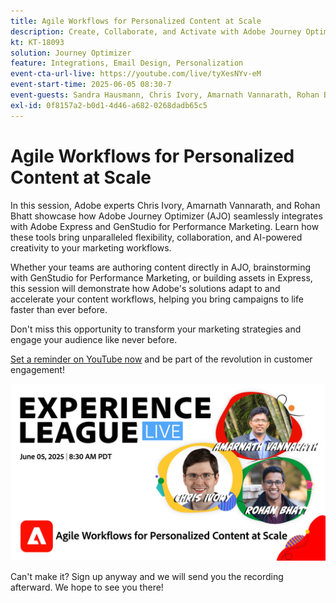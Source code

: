 ```yaml
---
title: Agile Workflows for Personalized Content at Scale
description: Create, Collaborate, and Activate with Adobe Journey Optimizer, Adobe Express, and Adobe GenStudio for Performance Marketing.
kt: KT-18093
solution: Journey Optimizer
feature: Integrations, Email Design, Personalization 
event-cta-url-live: https://youtube.com/live/tyXesNYv-eM
event-start-time: 2025-06-05 08:30-7
event-guests: Sandra Hausmann, Chris Ivory, Amarnath Vannarath, Rohan Bhatt
exl-id: 0f8157a2-b0d1-4d46-a682-0268dadb65c5
---
```

# Agile Workflows for Personalized Content at Scale

In this session, Adobe experts Chris Ivory, Amarnath Vannarath, and Rohan Bhatt showcase how Adobe Journey Optimizer (AJO) seamlessly integrates with Adobe Express and GenStudio for Performance Marketing. Learn how these tools bring unparalleled flexibility, collaboration, and AI-powered creativity to your marketing workflows.

Whether your teams are authoring content directly in AJO, brainstorming with GenStudio for Performance Marketing, or building assets in Express, this session will demonstrate how Adobe's solutions adapt to and accelerate your content workflows, helping you bring campaigns to life faster than ever before.

Don't miss this opportunity to transform your marketing strategies and engage your audience like never before. 

[Set a reminder on YouTube now](https://youtube.com/live/tyXesNYv-eM) and be part of the revolution in customer engagement!

![webbanner](/help/experience-league-live/assets/WebBannerExLLive-June05-2025.png)

Can't make it? Sign up anyway and we will send you the recording afterward. We hope to see you there!
